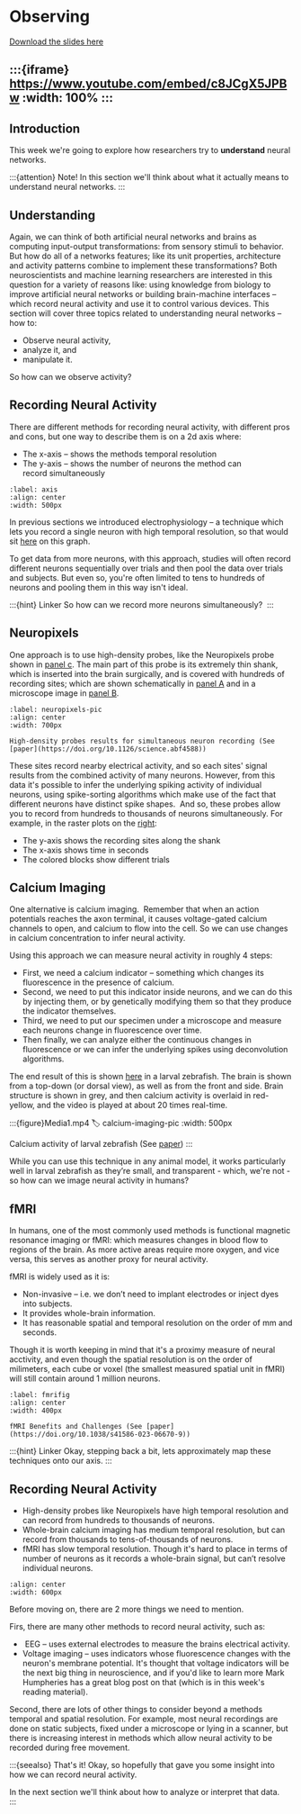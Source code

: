 # Observing

[Download the slides here](W6-V0-observing.pptx)

:::{iframe} https://www.youtube.com/embed/c8JCgX5JPBw
:width: 100%
:::
---

## Introduction

This week we're going to explore how researchers try to **understand** neural networks. 

:::{attention} Note!
In this section we'll think about what it actually means to understand neural networks.
:::

## Understanding

Again, we can think of both artificial neural networks and brains as computing input-output transformations: from sensory stimuli to behavior.
But how do all of a networks features; like its unit properties, architecture and activity patterns combine to implement these transformations?
Both neuroscientists and machine learning researchers are interested in this question for a variety of reasons like: using knowledge from biology to improve artificial neural networks or building brain-machine interfaces – which record neural activity and use it to control various devices.
This section will cover three topics related to understanding neural networks – how to:
* Observe neural activity,
* analyze it, and 
* manipulate it. 

So how can we observe activity? 

## Recording Neural Activity

There are different methods for recording neural activity, with different pros and cons, but one way to describe them is on a 2d axis where: 

* The x-axis – shows the methods temporal resolution 
* The y-axis – shows the number of neurons the method can record simultaneously

```{figure}observingPicture1.png
:label: axis
:align: center
:width: 500px
```

In previous sections we introduced electrophysiology <!-- find a link to this --> – a technique which lets you record a single neuron with high temporal resolution, so that would sit [here](#axis) on this graph.  

To get data from more neurons, with this approach, studies will often record different neurons sequentially over trials and then pool the data over trials and subjects. But even so, you're often limited to tens to hundreds of neurons and pooling them in this way isn't ideal. 

:::{hint} Linker
So how can we record more neurons simultaneously? 
:::

## Neuropixels

One approach is to use high-density probes, like the Neuropixels probe shown in [panel c](#neuropixels-pic).
The main part of this probe is its extremely thin shank, which is inserted into the brain surgically, and is covered with hundreds of recording sites; which are shown schematically in [panel A](#neuropixels-pic) and in a microscope image in [panel B](#neuropixels-pic).

```{figure}observingPicture2.png
:label: neuropixels-pic
:align: center
:width: 700px

High-density probes results for simultaneous neuron recording (See [paper](https://doi.org/10.1126/science.abf4588))
```

These sites record nearby electrical activity, and so each sites' signal results from the combined activity of many neurons. However, from this data it's possible to infer the underlying spiking activity of individual neurons, using spike-sorting algorithms which make use of the fact that different neurons have distinct spike shapes. 
And so, these probes allow you to record from hundreds to thousands of neurons simultaneously. For example, in the raster plots on the [right](#neuropixels-pic):

* The y-axis shows the recording sites along the shank
* The x-axis shows time in seconds
* The colored blocks show different trials

## Calcium Imaging

One alternative is calcium imaging. 
Remember that when an action potentials reaches the axon terminal, it causes voltage-gated calcium channels to open, and calcium to flow into the cell. So we can use changes in calcium concentration to infer neural activity. 

Using this approach we can measure neural activity in roughly 4 steps:

* First, we need a calcium indicator – something which changes its fluorescence in the presence of calcium.
* Second, we need to put this indicator inside neurons, and we can do this by injecting them, or by genetically modifying them so that they produce the indicator themselves. 
* Third, we need to put our specimen under a microscope and measure each neurons change in fluorescence over time.
* Then finally, we can analyze either the continuous changes in fluorescence or we can infer the underlying spikes using deconvolution algorithms.  

The end result of this is shown [here](#calcium-imaging-pic) in a larval zebrafish. The brain is shown from a top-down (or dorsal view), as well as from the front and side. Brain structure is shown in grey, and then calcium activity is overlaid in red-yellow, and the video is played at about 20 times real-time.

:::{figure}Media1.mp4
:label: calcium-imaging-pic
:width: 500px

Calcium activity of larval zebrafish (See [paper](https://doi.org/10.3389/fncir.2013.00065))
:::

While you can use this technique in any animal model, it works particularly well in larval zebrafish as they’re small, and transparent - which, we're not - so how can we image neural activity in humans?  

## fMRI

In humans, one of the most commonly used methods is functional magnetic resonance imaging or fMRI: which measures changes in blood flow to regions of the brain. As more active areas require more oxygen, and vice versa, this serves as another proxy for neural activity. 

fMRI is widely used as it is: 

* Non-invasive – i.e. we don’t need to implant electrodes or inject dyes into subjects.
* It provides whole-brain information.
* It has reasonable spatial and temporal resolution on the order of mm and seconds.  

Though it is worth keeping in mind that it's a proximy measure of neural acctivity, and even though the spatial resolution is on the order of milimeters, each cube or voxel (the smallest measured spatial unit in fMRI) will still contain around 1 million neurons.

```{figure}observingPicture4.png
:label: fmrifig
:align: center
:width: 400px

fMRI Benefits and Challenges (See [paper](https://doi.org/10.1038/s41586-023-06670-9))
```
:::{hint} Linker
Okay, stepping back a bit, lets approximately map these techniques onto our axis.
:::

## Recording Neural Activity

* High-density probes like Neuropixels have high temporal resolution and can record from hundreds to thousands of neurons.
* Whole-brain calcium imaging has medium temporal resolution, but can record from thousands to tens-of-thousands of neurons.
* fMRI has slow temporal resolution. Though it's hard to place in terms of number of neurons as it records a whole-brain signal, but can’t resolve individual neurons.

```{figure}observingPicture5.png
:align: center
:width: 600px
```

Before moving on, there are 2 more things we need to mention.

Firs, there are many other methods to record neural activity, such as:

*  EEG – uses external electrodes to measure the brains electrical activity.
* Voltage imaging – uses indicators whose fluorescence changes with the neuron's membrane potential. It's thought that voltage indicators will be the next big thing in neuroscience, and if you'd like to learn more Mark Humpheries has a great blog post on that (which is in this week's reading material).

Second, there are lots of other things to consider beyond a methods temporal and spatial resolution. For example, most neural recordings are done on static subjects, fixed under a microscope or lying in a scanner, but there is increasing interest in methods which allow neural activity to be recorded during free movement.

:::{seealso} That's it!
Okay, so hopefully that gave you some insight into how we can record neural activity. 

In the next section we'll think about how to analyze or interpret that data.  
:::

